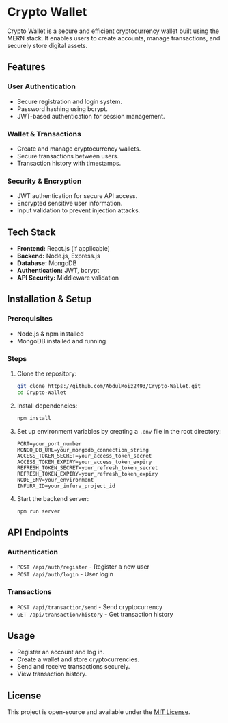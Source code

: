 # Crypto Wallet

Crypto Wallet is a secure and efficient cryptocurrency wallet built using the MERN stack. It enables users to create accounts, manage transactions, and securely store digital assets.

## Features

### User Authentication

- Secure registration and login system.
- Password hashing using bcrypt.
- JWT-based authentication for session management.

### Wallet & Transactions

- Create and manage cryptocurrency wallets.
- Secure transactions between users.
- Transaction history with timestamps.

### Security & Encryption

- JWT authentication for secure API access.
- Encrypted sensitive user information.
- Input validation to prevent injection attacks.

## Tech Stack

- **Frontend:** React.js (if applicable)
- **Backend:** Node.js, Express.js
- **Database:** MongoDB
- **Authentication:** JWT, bcrypt
- **API Security:** Middleware validation

## Installation & Setup

### Prerequisites

- Node.js & npm installed
- MongoDB installed and running

### Steps

1. Clone the repository:
   ```bash
   git clone https://github.com/AbdulMoiz2493/Crypto-Wallet.git
   cd Crypto-Wallet
   ```
2. Install dependencies:
   ```bash
   npm install
   ```
3. Set up environment variables by creating a `.env` file in the root directory:
   ```plaintext
   PORT=your_port_number
   MONGO_DB_URL=your_mongodb_connection_string
   ACCESS_TOKEN_SECRET=your_access_token_secret
   ACCESS_TOKEN_EXPIRY=your_access_token_expiry
   REFRESH_TOKEN_SECRET=your_refresh_token_secret
   REFRESH_TOKEN_EXPIRY=your_refresh_token_expiry
   NODE_ENV=your_environment
   INFURA_ID=your_infura_project_id
   ```
4. Start the backend server:
   ```bash
   npm run server
   ```

## API Endpoints

### Authentication

- `POST /api/auth/register` - Register a new user
- `POST /api/auth/login` - User login

### Transactions

- `POST /api/transaction/send` - Send cryptocurrency
- `GET /api/transaction/history` - Get transaction history

## Usage

- Register an account and log in.
- Create a wallet and store cryptocurrencies.
- Send and receive transactions securely.
- View transaction history.

## License

This project is open-source and available under the [MIT License](LICENSE).

 
